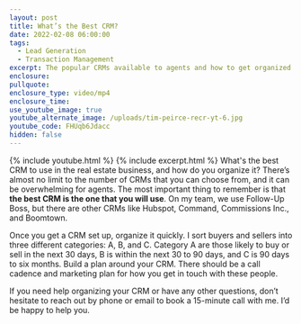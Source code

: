 ```yaml
---
layout: post
title: What’s the Best CRM?
date: 2022-02-08 06:00:00
tags:
  - Lead Generation
  - Transaction Management
excerpt: The popular CRMs available to agents and how to get organized.
enclosure:
pullquote:
enclosure_type: video/mp4
enclosure_time:
use_youtube_image: true
youtube_alternate_image: /uploads/tim-peirce-recr-yt-6.jpg
youtube_code: FHUqb6Jdacc
hidden: false
---
```

{% include youtube.html %} {% include excerpt.html %} What's the best CRM to use in the real estate business, and how do you organize it? There’s almost no limit to the number of CRMs that you can choose from, and it can be overwhelming for agents. The most important thing to remember is that **the best CRM is the one that you will use**. On my team, we use Follow-Up Boss, but there are other CRMs like Hubspot, Command, Commissions Inc., and Boomtown.

Once you get a CRM set up, organize it quickly. I sort buyers and sellers into three different categories: A, B, and C. Category A are those likely to buy or sell in the next 30 days, B is within the next 30 to 90 days, and C is 90 days to six months. Build a plan around your CRM. There should be a call cadence and marketing plan for how you get in touch with these people.&nbsp;

If you need help organizing your CRM or have any other questions, don’t hesitate to reach out by phone or email to book a 15-minute call with me. I’d be happy to help you.
